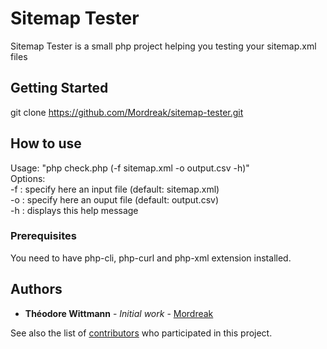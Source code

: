 # Sitemap Tester

Sitemap Tester is a small php project helping you testing your sitemap.xml files

## Getting Started

git clone https://github.com/Mordreak/sitemap-tester.git<br>

## How to use

Usage: "php check.php (-f sitemap.xml -o output.csv -h)"<br/>
Options:<br/>
-f : specify here an input file (default: sitemap.xml)<br/>
-o : specify here an ouput file (default: output.csv)<br/>
-h : displays this help message<br/>

### Prerequisites

You need to have php-cli, php-curl and php-xml extension installed.

## Authors

* **Théodore Wittmann** - *Initial work* - [Mordreak](https://github.com/Mordreak)

See also the list of [contributors](https://github.com/Mordreak/sitemap-tester/contributors) who participated in this project.